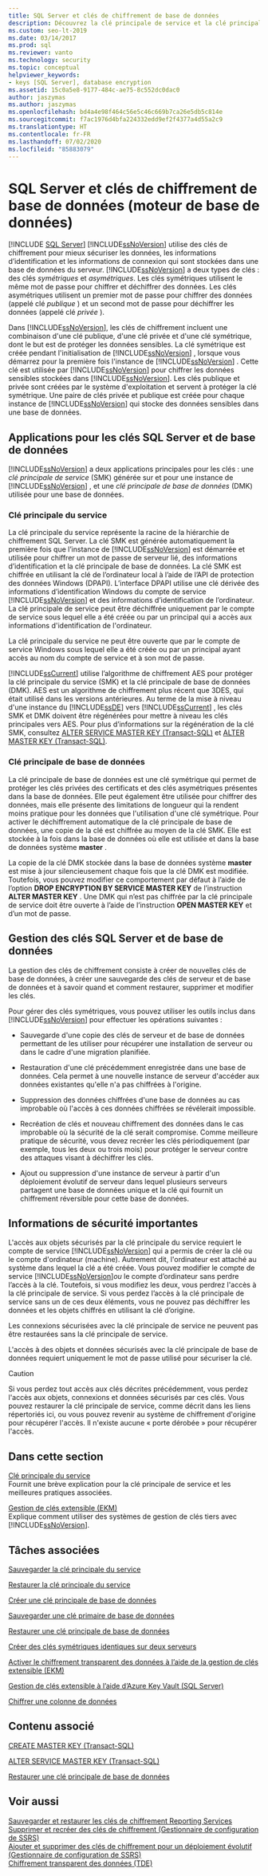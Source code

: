 ```yaml
---
title: SQL Server et clés de chiffrement de base de données
description: Découvrez la clé principale de service et la clé principale de base de données utilisées par le moteur de base de données SQL Server pour chiffrer et sécuriser les données.
ms.custom: seo-lt-2019
ms.date: 03/14/2017
ms.prod: sql
ms.reviewer: vanto
ms.technology: security
ms.topic: conceptual
helpviewer_keywords:
- keys [SQL Server], database encryption
ms.assetid: 15c0a5e8-9177-484c-ae75-8c552dc0dac0
author: jaszymas
ms.author: jaszymas
ms.openlocfilehash: bd4a4e98f464c56e5c46c669b7ca26e5db5c814e
ms.sourcegitcommit: f7ac1976d4bfa224332edd9ef2f4377a4d55a2c9
ms.translationtype: HT
ms.contentlocale: fr-FR
ms.lasthandoff: 07/02/2020
ms.locfileid: "85883079"
---
```

# <a name="sql-server-and-database-encryption-keys-database-engine"></a>SQL Server et clés de chiffrement de base de données (moteur de base de données)
[!INCLUDE [SQL Server](../../../includes/applies-to-version/sqlserver.md)]
  [!INCLUDE[ssNoVersion](../../../includes/ssnoversion-md.md)] utilise des clés de chiffrement pour mieux sécuriser les données, les informations d’identification et les informations de connexion qui sont stockées dans une base de données du serveur. [!INCLUDE[ssNoVersion](../../../includes/ssnoversion-md.md)] a deux types de clés : des clés *symétriques* et *asymétriques*. Les clés symétriques utilisent le même mot de passe pour chiffrer et déchiffrer des données. Les clés asymétriques utilisent un premier mot de passe pour chiffrer des données (appelé clé *publique* ) et un second mot de passe pour déchiffrer les données (appelé clé *privée* ).  
  
 Dans [!INCLUDE[ssNoVersion](../../../includes/ssnoversion-md.md)], les clés de chiffrement incluent une combinaison d'une clé publique, d'une clé privée et d'une clé symétrique, dont le but est de protéger les données sensibles. La clé symétrique est créée pendant l'initialisation de [!INCLUDE[ssNoVersion](../../../includes/ssnoversion-md.md)] , lorsque vous démarrez pour la première fois l'instance de [!INCLUDE[ssNoVersion](../../../includes/ssnoversion-md.md)] . Cette clé est utilisée par [!INCLUDE[ssNoVersion](../../../includes/ssnoversion-md.md)] pour chiffrer les données sensibles stockées dans [!INCLUDE[ssNoVersion](../../../includes/ssnoversion-md.md)]. Les clés publique et privée sont créées par le système d'exploitation et servent à protéger la clé symétrique. Une paire de clés privée et publique est créée pour chaque instance de [!INCLUDE[ssNoVersion](../../../includes/ssnoversion-md.md)] qui stocke des données sensibles dans une base de données.  
  
## <a name="applications-for-sql-server-and-database-keys"></a>Applications pour les clés SQL Server et de base de données  
 [!INCLUDE[ssNoVersion](../../../includes/ssnoversion-md.md)] a deux applications principales pour les clés : une *clé principale de service* (SMK) générée sur et pour une instance de [!INCLUDE[ssNoVersion](../../../includes/ssnoversion-md.md)] , et une *clé principale de base de données* (DMK) utilisée pour une base de données.

### <a name="service-master-key"></a>Clé principale du service
  
 La clé principale du service représente la racine de la hiérarchie de chiffrement SQL Server. La clé SMK est générée automatiquement la première fois que l’instance de [!INCLUDE[ssNoVersion](../../../includes/ssnoversion-md.md)] est démarrée et utilisée pour chiffrer un mot de passe de serveur lié, des informations d’identification et la clé principale de base de données. La clé SMK est chiffrée en utilisant la clé de l’ordinateur local à l’aide de l’API de protection des données Windows (DPAPI). L’interface DPAPI utilise une clé dérivée des informations d’identification Windows du compte de service [!INCLUDE[ssNoVersion](../../../includes/ssnoversion-md.md)] et des informations d’identification de l’ordinateur. La clé principale de service peut être déchiffrée uniquement par le compte de service sous lequel elle a été créée ou par un principal qui a accès aux informations d'identification de l'ordinateur.

La clé principale du service ne peut être ouverte que par le compte de service Windows sous lequel elle a été créée ou par un principal ayant accès au nom du compte de service et à son mot de passe.

 [!INCLUDE[ssCurrent](../../../includes/sscurrent-md.md)] utilise l’algorithme de chiffrement AES pour protéger la clé principale du service (SMK) et la clé principale de base de données (DMK). AES est un algorithme de chiffrement plus récent que 3DES, qui était utilisé dans les versions antérieures. Au terme de la mise à niveau d'une instance du [!INCLUDE[ssDE](../../../includes/ssde-md.md)] vers [!INCLUDE[ssCurrent](../../../includes/sscurrent-md.md)] , les clés SMK et DMK doivent être régénérées pour mettre à niveau les clés principales vers AES. Pour plus d’informations sur la régénération de la clé SMK, consultez [ALTER SERVICE MASTER KEY &#40;Transact-SQL&#41;](../../../t-sql/statements/alter-service-master-key-transact-sql.md) et [ALTER MASTER KEY &#40;Transact-SQL&#41;](../../../t-sql/statements/alter-master-key-transact-sql.md).

### <a name="database-master-key"></a>Clé principale de base de données
  
 La clé principale de base de données est une clé symétrique qui permet de protéger les clés privées des certificats et des clés asymétriques présentes dans la base de données. Elle peut également être utilisée pour chiffrer des données, mais elle présente des limitations de longueur qui la rendent moins pratique pour les données que l'utilisation d'une clé symétrique. Pour activer le déchiffrement automatique de la clé principale de base de données, une copie de la clé est chiffrée au moyen de la clé SMK. Elle est stockée à la fois dans la base de données où elle est utilisée et dans la base de données système **master** .  
  
 La copie de la clé DMK stockée dans la base de données système **master** est mise à jour silencieusement chaque fois que la clé DMK est modifiée. Toutefois, vous pouvez modifier ce comportement par défaut à l’aide de l’option **DROP ENCRYPTION BY SERVICE MASTER KEY** de l’instruction **ALTER MASTER KEY** . Une DMK qui n’est pas chiffrée par la clé principale de service doit être ouverte à l’aide de l’instruction **OPEN MASTER KEY** et d’un mot de passe.  
  
## <a name="managing-sql-server-and-database-keys"></a>Gestion des clés SQL Server et de base de données  
 La gestion des clés de chiffrement consiste à créer de nouvelles clés de base de données, à créer une sauvegarde des clés de serveur et de base de données et à savoir quand et comment restaurer, supprimer et modifier les clés.  
  
 Pour gérer des clés symétriques, vous pouvez utiliser les outils inclus dans [!INCLUDE[ssNoVersion](../../../includes/ssnoversion-md.md)] pour effectuer les opérations suivantes :  
  
-   Sauvegarde d'une copie des clés de serveur et de base de données permettant de les utiliser pour récupérer une installation de serveur ou dans le cadre d'une migration planifiée.  
  
-   Restauration d'une clé précédemment enregistrée dans une base de données. Cela permet à une nouvelle instance de serveur d'accéder aux données existantes qu'elle n'a pas chiffrées à l'origine.  
  
-   Suppression des données chiffrées d'une base de données au cas improbable où l'accès à ces données chiffrées se révélerait impossible.  
  
-   Recréation de clés et nouveau chiffrement des données dans le cas improbable où la sécurité de la clé serait compromise. Comme meilleure pratique de sécurité, vous devez recréer les clés périodiquement (par exemple, tous les deux ou trois mois) pour protéger le serveur contre des attaques visant à déchiffrer les clés.  
  
-   Ajout ou suppression d'une instance de serveur à partir d'un déploiement évolutif de serveur dans lequel plusieurs serveurs partagent une base de données unique et la clé qui fournit un chiffrement réversible pour cette base de données.  
  
## <a name="important-security-information"></a>Informations de sécurité importantes  
 L'accès aux objets sécurisés par la clé principale du service requiert le compte de service [!INCLUDE[ssNoVersion](../../../includes/ssnoversion-md.md)] qui a permis de créer la clé ou le compte d'ordinateur (machine). Autrement dit, l'ordinateur est attaché au système dans lequel la clé a été créée. Vous pouvez modifier le compte de service [!INCLUDE[ssNoVersion](../../../includes/ssnoversion-md.md)]*ou* le compte d’ordinateur sans perdre l’accès à la clé. Toutefois, si vous modifiez les deux, vous perdrez l'accès à la clé principale de service. Si vous perdez l’accès à la clé principale de service sans un de ces deux éléments, vous ne pouvez pas déchiffrer les données et les objets chiffrés en utilisant la clé d’origine.  
  
 Les connexions sécurisées avec la clé principale de service ne peuvent pas être restaurées sans la clé principale de service.  
  
 L'accès à des objets et données sécurisés avec la clé principale de base de données requiert uniquement le mot de passe utilisé pour sécuriser la clé.  
  
> [!CAUTION]  
>  Si vous perdez tout accès aux clés décrites précédemment, vous perdez l'accès aux objets, connexions et données sécurisés par ces clés. Vous pouvez restaurer la clé principale de service, comme décrit dans les liens répertoriés ici, ou vous pouvez revenir au système de chiffrement d'origine pour récupérer l'accès. Il n'existe aucune « porte dérobée » pour récupérer l'accès.  
  
## <a name="in-this-section"></a>Dans cette section  
 [Clé principale du service](../../../relational-databases/security/encryption/service-master-key.md)  
 Fournit une brève explication pour la clé principale de service et les meilleures pratiques associées.  
  
 [Gestion de clés extensible &#40;EKM&#41;](../../../relational-databases/security/encryption/extensible-key-management-ekm.md)  
 Explique comment utiliser des systèmes de gestion de clés tiers avec [!INCLUDE[ssNoVersion](../../../includes/ssnoversion-md.md)].  
  
## <a name="related-tasks"></a>Tâches associées  
 [Sauvegarder la clé principale du service](../../../relational-databases/security/encryption/back-up-the-service-master-key.md)  
  
 [Restaurer la clé principale du service](../../../relational-databases/security/encryption/restore-the-service-master-key.md)  
  
 [Créer une clé principale de base de données](../../../relational-databases/security/encryption/create-a-database-master-key.md)  
  
 [Sauvegarder une clé primaire de base de données](../../../relational-databases/security/encryption/back-up-a-database-master-key.md)  
  
 [Restaurer une clé principale de base de données](../../../relational-databases/security/encryption/restore-a-database-master-key.md)  
  
 [Créer des clés symétriques identiques sur deux serveurs](../../../relational-databases/security/encryption/create-identical-symmetric-keys-on-two-servers.md)  
  
 [Activer le chiffrement transparent des données à l’aide de la gestion de clés extensible (EKM)](../../../relational-databases/security/encryption/enable-tde-on-sql-server-using-ekm.md)  
  
 [Gestion de clés extensible à l’aide d’Azure Key Vault &#40;SQL Server&#41;](../../../relational-databases/security/encryption/extensible-key-management-using-azure-key-vault-sql-server.md)  
  
 [Chiffrer une colonne de données](../../../relational-databases/security/encryption/encrypt-a-column-of-data.md)  
  
## <a name="related-content"></a>Contenu associé  
 [CREATE MASTER KEY &#40;Transact-SQL&#41;](../../../t-sql/statements/create-master-key-transact-sql.md)  
  
 [ALTER SERVICE MASTER KEY &#40;Transact-SQL&#41;](../../../t-sql/statements/alter-service-master-key-transact-sql.md)  
  
 [Restaurer une clé principale de base de données](../../../relational-databases/security/encryption/restore-a-database-master-key.md)  
  
## <a name="see-also"></a>Voir aussi  
 [Sauvegarder et restaurer les clés de chiffrement Reporting Services](../../../reporting-services/install-windows/ssrs-encryption-keys-back-up-and-restore-encryption-keys.md)   
 [Supprimer et recréer des clés de chiffrement &#40;Gestionnaire de configuration de SSRS&#41;](../../../reporting-services/install-windows/ssrs-encryption-keys-delete-and-re-create-encryption-keys.md)   
 [Ajouter et supprimer des clés de chiffrement pour un déploiement évolutif &#40;Gestionnaire de configuration de SSRS&#41;](../../../reporting-services/install-windows/add-and-remove-encryption-keys-for-scale-out-deployment.md)   
 [Chiffrement transparent des données &#40;TDE&#41;](../../../relational-databases/security/encryption/transparent-data-encryption.md)  
  
  
